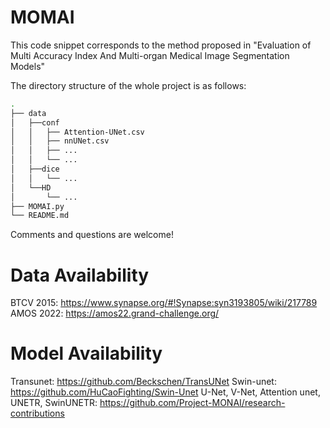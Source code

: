 # MOMAI

This code snippet corresponds to the method proposed in "Evaluation of Multi Accuracy Index And Multi-organ Medical Image Segmentation Models"


The directory structure of the whole project is as follows:
```bash
.
├── data
│   ├──conf
│   │   ├── Attention-UNet.csv
│   │   ├── nnUNet.csv
│   │   ├── ...
│   │   └── ...
│   ├──dice
│   │   └── ...
│   └──HD
│       └── ...
├── MOMAI.py         
└── README.md
```

Comments and questions are welcome! 

# Data Availability
BTCV 2015: https://www.synapse.org/#!Synapse:syn3193805/wiki/217789
AMOS 2022: https://amos22.grand-challenge.org/

# Model Availability
Transunet: https://github.com/Beckschen/TransUNet
Swin-unet: https://github.com/HuCaoFighting/Swin-Unet
U-Net, V-Net, Attention unet, UNETR, SwinUNETR: https://github.com/Project-MONAI/research-contributions
